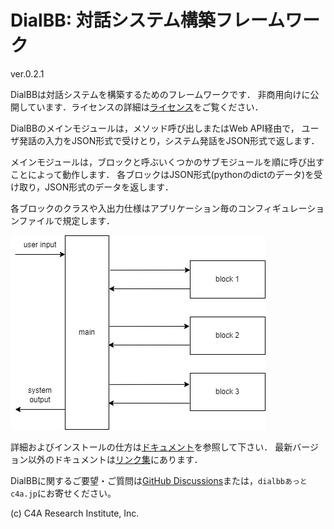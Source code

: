 # DialBB: 対話システム構築フレームワーク

ver.0.2.1

DialBBは対話システムを構築するためのフレームワークです．
非商用向けに公開しています．ライセンスの詳細は[ライセンス](LICENSE)をご覧ください．

DialBBのメインモジュールは，メソッド呼び出しまたはWeb API経由で，
ユーザ発話の入力をJSON形式で受けとり，システム発話をJSON形式で返します．

メインモジュールは，ブロックと呼ぶいくつかのサブモジュールを順に呼び出すことによって動作します．
各ブロックはJSON形式(pythonのdictのデータ)を受け取り，JSON形式のデータを返します．

各ブロックのクラスや入出力仕様はアプリケーション毎のコンフィギュレーションファイルで規定します．

![dialbb-arch](docs/images/dialbb-arch.jpg)

詳細およびインストールの仕方は[ドキュメント](https://c4a-ri.github.io/dialbb/document-ja/build/html/)を参照して下さい．
最新バージョン以外のドキュメントは[リンク集](https://c4a-ri.github.io/dialbb/)にあります．

DialBBに関するご要望・ご質問は[GitHub Discussions](https://github.com/c4a-ri/dialbb/discussions)または，`dialbbあっとc4a.jp`にお寄せください。

(c) C4A Research Institute, Inc.
